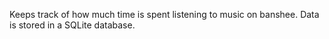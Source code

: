 Keeps track of how much time is spent listening to music on banshee. Data is
stored in a SQLite database.
